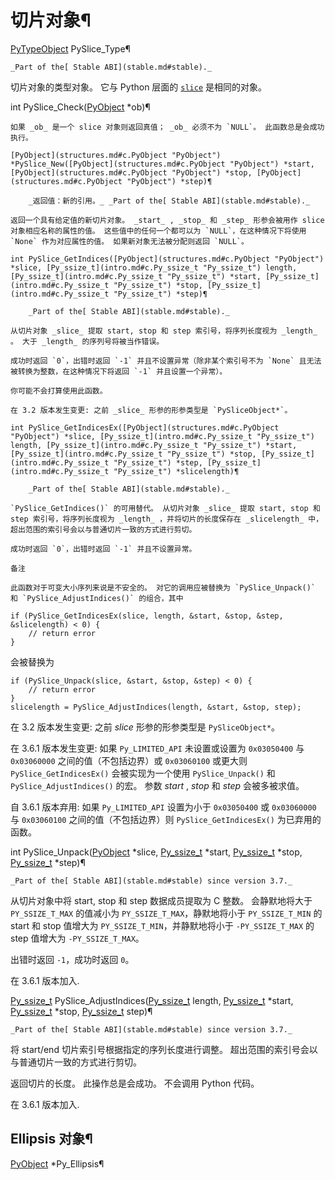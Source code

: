 # 切片对象¶

[PyTypeObject](type.md#c.PyTypeObject "PyTypeObject") PySlice_Type¶  

    _Part of the[ Stable ABI](stable.md#stable)._

切片对象的类型对象。 它与 Python 层面的 [`slice`](../library/functions.md#slice "slice") 是相同的对象。

int PySlice_Check([PyObject](structures.md#c.PyObject "PyObject") *ob)¶  

    

~~~
如果 _ob_ 是一个 slice 对象则返回真值； _ob_ 必须不为 `NULL`。 此函数总是会成功执行。

[PyObject](structures.md#c.PyObject "PyObject") *PySlice_New([PyObject](structures.md#c.PyObject "PyObject") *start, [PyObject](structures.md#c.PyObject "PyObject") *stop, [PyObject](structures.md#c.PyObject "PyObject") *step)¶  

    _返回值：新的引用。_ _Part of the[ Stable ABI](stable.md#stable)._

返回一个具有给定值的新切片对象。 _start_ , _stop_ 和 _step_ 形参会被用作 slice 对象相应名称的属性的值。 这些值中的任何一个都可以为 `NULL`，在这种情况下将使用 `None` 作为对应属性的值。 如果新对象无法被分配则返回 `NULL`。

int PySlice_GetIndices([PyObject](structures.md#c.PyObject "PyObject") *slice, [Py_ssize_t](intro.md#c.Py_ssize_t "Py_ssize_t") length, [Py_ssize_t](intro.md#c.Py_ssize_t "Py_ssize_t") *start, [Py_ssize_t](intro.md#c.Py_ssize_t "Py_ssize_t") *stop, [Py_ssize_t](intro.md#c.Py_ssize_t "Py_ssize_t") *step)¶  

    _Part of the[ Stable ABI](stable.md#stable)._

从切片对象 _slice_ 提取 start, stop 和 step 索引号，将序列长度视为 _length_ 。 大于 _length_ 的序列号将被当作错误。

成功时返回 `0`，出错时返回 `-1` 并且不设置异常（除非某个索引号不为 `None` 且无法被转换为整数，在这种情况下将返回 `-1` 并且设置一个异常）。

你可能不会打算使用此函数。

在 3.2 版本发生变更: 之前 _slice_ 形参的形参类型是 `PySliceObject*`。

int PySlice_GetIndicesEx([PyObject](structures.md#c.PyObject "PyObject") *slice, [Py_ssize_t](intro.md#c.Py_ssize_t "Py_ssize_t") length, [Py_ssize_t](intro.md#c.Py_ssize_t "Py_ssize_t") *start, [Py_ssize_t](intro.md#c.Py_ssize_t "Py_ssize_t") *stop, [Py_ssize_t](intro.md#c.Py_ssize_t "Py_ssize_t") *step, [Py_ssize_t](intro.md#c.Py_ssize_t "Py_ssize_t") *slicelength)¶  

    _Part of the[ Stable ABI](stable.md#stable)._

`PySlice_GetIndices()` 的可用替代。 从切片对象 _slice_ 提取 start, stop 和 step 索引号，将序列长度视为 _length_ ，并将切片的长度保存在 _slicelength_ 中，超出范围的索引号会以与普通切片一致的方式进行剪切。

成功时返回 `0`，出错时返回 `-1` 并且不设置异常。

备注

此函数对于可变大小序列来说是不安全的。 对它的调用应被替换为 `PySlice_Unpack()` 和 `PySlice_AdjustIndices()` 的组合，其中
~~~
    
    
~~~
if (PySlice_GetIndicesEx(slice, length, &start, &stop, &step, &slicelength) < 0) {
    // return error
}
~~~

会被替换为

    
    
~~~
if (PySlice_Unpack(slice, &start, &stop, &step) < 0) {
    // return error
}
slicelength = PySlice_AdjustIndices(length, &start, &stop, step);
~~~

在 3.2 版本发生变更: 之前 _slice_ 形参的形参类型是 `PySliceObject*`。

在 3.6.1 版本发生变更: 如果 `Py_LIMITED_API` 未设置或设置为 `0x03050400` 与 `0x03060000` 之间的值（不包括边界）或 `0x03060100` 或更大则 `PySlice_GetIndicesEx()` 会被实现为一个使用 `PySlice_Unpack()` 和 `PySlice_AdjustIndices()` 的宏。 参数 _start_ , _stop_ 和 _step_ 会被多被求值。

自 3.6.1 版本弃用: 如果 `Py_LIMITED_API` 设置为小于 `0x03050400` 或 `0x03060000` 与 `0x03060100` 之间的值（不包括边界）则 `PySlice_GetIndicesEx()` 为已弃用的函数。

int PySlice_Unpack([PyObject](structures.md#c.PyObject "PyObject") *slice, [Py_ssize_t](intro.md#c.Py_ssize_t "Py_ssize_t") *start, [Py_ssize_t](intro.md#c.Py_ssize_t "Py_ssize_t") *stop, [Py_ssize_t](intro.md#c.Py_ssize_t "Py_ssize_t") *step)¶  

    _Part of the[ Stable ABI](stable.md#stable) since version 3.7._

从切片对象中将 start, stop 和 step 数据成员提取为 C 整数。 会静默地将大于 `PY_SSIZE_T_MAX` 的值减小为 `PY_SSIZE_T_MAX`，静默地将小于 `PY_SSIZE_T_MIN` 的 start 和 stop 值增大为 `PY_SSIZE_T_MIN`，并静默地将小于 `-PY_SSIZE_T_MAX` 的 step 值增大为 `-PY_SSIZE_T_MAX`。

出错时返回 `-1`，成功时返回 `0`。

在 3.6.1 版本加入.

[Py_ssize_t](intro.md#c.Py_ssize_t "Py_ssize_t") PySlice_AdjustIndices([Py_ssize_t](intro.md#c.Py_ssize_t "Py_ssize_t") length, [Py_ssize_t](intro.md#c.Py_ssize_t "Py_ssize_t") *start, [Py_ssize_t](intro.md#c.Py_ssize_t "Py_ssize_t") *stop, [Py_ssize_t](intro.md#c.Py_ssize_t "Py_ssize_t") step)¶  

    _Part of the[ Stable ABI](stable.md#stable) since version 3.7._

将 start/end 切片索引号根据指定的序列长度进行调整。 超出范围的索引号会以与普通切片一致的方式进行剪切。

返回切片的长度。 此操作总是会成功。 不会调用 Python 代码。

在 3.6.1 版本加入.

## Ellipsis 对象¶

[PyObject](structures.md#c.PyObject "PyObject") *Py_Ellipsis¶  

    

~~~
